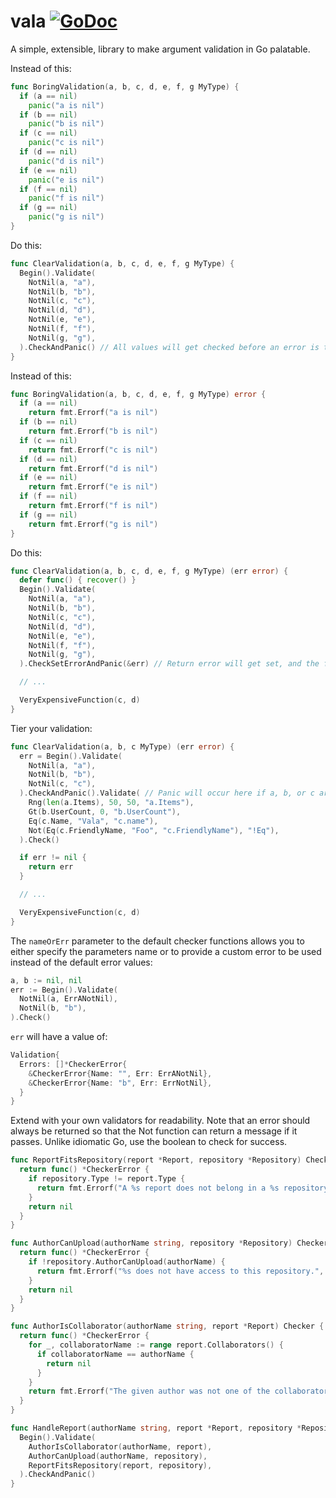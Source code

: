 vala [![GoDoc](https://godoc.org/github.com/boki/vala?status.svg)](https://godoc.org/github.com/boki/vala)
====

A simple, extensible, library to make argument validation in Go palatable.

Instead of this:

```go
func BoringValidation(a, b, c, d, e, f, g MyType) {
  if (a == nil)
    panic("a is nil")
  if (b == nil)
    panic("b is nil")
  if (c == nil)
    panic("c is nil")
  if (d == nil)
    panic("d is nil")
  if (e == nil)
    panic("e is nil")
  if (f == nil)
    panic("f is nil")
  if (g == nil)
    panic("g is nil")
}
```

Do this:

```go
func ClearValidation(a, b, c, d, e, f, g MyType) {
  Begin().Validate(
    NotNil(a, "a"),
    NotNil(b, "b"),
    NotNil(c, "c"),
    NotNil(d, "d"),
    NotNil(e, "e"),
    NotNil(f, "f"),
    NotNil(g, "g"),
  ).CheckAndPanic() // All values will get checked before an error is thrown!
}
```

Instead of this:

```go
func BoringValidation(a, b, c, d, e, f, g MyType) error {
  if (a == nil)
    return fmt.Errorf("a is nil")
  if (b == nil)
    return fmt.Errorf("b is nil")
  if (c == nil)
    return fmt.Errorf("c is nil")
  if (d == nil)
    return fmt.Errorf("d is nil")
  if (e == nil)
    return fmt.Errorf("e is nil")
  if (f == nil)
    return fmt.Errorf("f is nil")
  if (g == nil)
    return fmt.Errorf("g is nil")
}
```

Do this:

```go
func ClearValidation(a, b, c, d, e, f, g MyType) (err error) {
  defer func() { recover() }
  Begin().Validate(
    NotNil(a, "a"),
    NotNil(b, "b"),
    NotNil(c, "c"),
    NotNil(d, "d"),
    NotNil(e, "e"),
    NotNil(f, "f"),
    NotNil(g, "g"),
  ).CheckSetErrorAndPanic(&err) // Return error will get set, and the function will return.

  // ...

  VeryExpensiveFunction(c, d)
}
```

Tier your validation:

```go
func ClearValidation(a, b, c MyType) (err error) {
  err = Begin().Validate(
    NotNil(a, "a"),
    NotNil(b, "b"),
    NotNil(c, "c"),
  ).CheckAndPanic().Validate( // Panic will occur here if a, b, or c are nil.
    Rng(len(a.Items), 50, 50, "a.Items"),
    Gt(b.UserCount, 0, "b.UserCount"),
    Eq(c.Name, "Vala", "c.name"),
    Not(Eq(c.FriendlyName, "Foo", "c.FriendlyName"), "!Eq"),
  ).Check()

  if err != nil {
    return err
  }

  // ...

  VeryExpensiveFunction(c, d)
}
```

The `nameOrErr` parameter to the default checker functions allows you to either specify the parameters name or to provide a custom error to be used instead of the default error values:

```go
a, b := nil, nil
err := Begin().Validate(
  NotNil(a, ErrANotNil),
  NotNil(b, "b"),
).Check()
```

`err` will have a value of:

```go
Validation{
  Errors: []*CheckerError{
    &CheckerError{Name: "", Err: ErrANotNil},
    &CheckerError{Name: "b", Err: ErrNotNil},
  }
}
```

Extend with your own validators for readability. Note that an error should always be returned so that the Not function can return a message if it passes. Unlike idiomatic Go, use the boolean to check for success.

```go
func ReportFitsRepository(report *Report, repository *Repository) Checker {
  return func() *CheckerError {
    if repository.Type != report.Type {
      return fmt.Errorf("A %s report does not belong in a %s repository.", report.Type, repository.Type)
    }
    return nil
  }
}

func AuthorCanUpload(authorName string, repository *Repository) Checker {
  return func() *CheckerError {
    if !repository.AuthorCanUpload(authorName) {
      return fmt.Errorf("%s does not have access to this repository.", authorName)
    }
    return nil
  }
}

func AuthorIsCollaborator(authorName string, report *Report) Checker {
  return func() *CheckerError {
    for _, collaboratorName := range report.Collaborators() {
      if collaboratorName == authorName {
        return nil
      }
    }
    return fmt.Errorf("The given author was not one of the collaborators for this report.")
  }
}

func HandleReport(authorName string, report *Report, repository *Repository) {
  Begin().Validate(
    AuthorIsCollaborator(authorName, report),
    AuthorCanUpload(authorName, repository),
    ReportFitsRepository(report, repository),
  ).CheckAndPanic()
}
```
